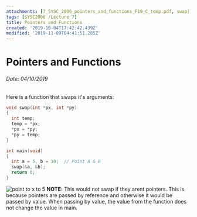 ```yaml
---
attachments: [7_SYSC_2006_pointers_and_functions_F19_C_temp.pdf, swap().png]
tags: [SYSC2006 /Lecture 7]
title: Pointers and Functions
created: '2019-10-04T17:42:42.439Z'
modified: '2019-11-09T04:41:51.285Z'
---
```


# Pointers and Functions
###### Date: 04/10/2019
[](@attachment/7_SYSC_2006_pointers_and_functions_F19_C_temp.pdf)

Here is a function that swaps it's arguments:

```c
void swap(int *px, int *py)
{
  int temp;
  temp = *px;
  *px = *py;
  *py = temp;
}

int main(void)
{
  int a = 5, b = 10;  // Point A & B
  swap(&a, &b);
  return 0;
}
```
![point to x to 5](@attachment/swap().png)
**NOTE:** This would not swap if they arent pointers. This is because pointers are passed by reference and otherwise it would be passed by value. When passing by value, the value from the function does not change the value in main. 


